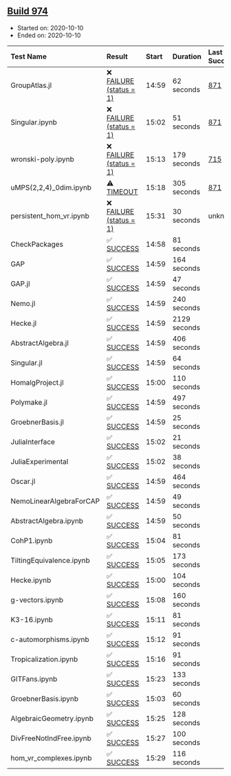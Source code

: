 ## [Build 974](https://oscarci.mathematik.uni-kl.de/job/oscar-stable/974/)

* Started on: 2020-10-10
* Ended on: 2020-10-10

| Test Name    | Result | Start | Duration | Last Success | First Failure |
|:-------------|:-------|:------|:---------|:-------------|:--------------|
| GroupAtlas.jl | ❌ [FAILURE (status = 1)](https://oscarci.mathematik.uni-kl.de/job/oscar-stable/974/artifact/logs/build-974/GroupAtlas.jl.log) | 14:59 | 62 seconds | [871](https://oscarci.mathematik.uni-kl.de/job/oscar-stable/871/) | [872](https://oscarci.mathematik.uni-kl.de/job/oscar-stable/872/) |
| Singular.ipynb | ❌ [FAILURE (status = 1)](https://oscarci.mathematik.uni-kl.de/job/oscar-stable/974/artifact/logs/build-974/Singular.ipynb.log) | 15:02 | 51 seconds | [871](https://oscarci.mathematik.uni-kl.de/job/oscar-stable/871/) | [872](https://oscarci.mathematik.uni-kl.de/job/oscar-stable/872/) |
| wronski-poly.ipynb | ❌ [FAILURE (status = 1)](https://oscarci.mathematik.uni-kl.de/job/oscar-stable/974/artifact/logs/build-974/wronski-poly.ipynb.log) | 15:13 | 179 seconds | [715](https://oscarci.mathematik.uni-kl.de/job/oscar-stable/715/) | [716](https://oscarci.mathematik.uni-kl.de/job/oscar-stable/716/) |
| uMPS(2,2,4)_0dim.ipynb | ⚠ [TIMEOUT](https://oscarci.mathematik.uni-kl.de/job/oscar-stable/974/artifact/logs/build-974/uMPS-2-2-4-_0dim.ipynb.log) | 15:18 | 305 seconds | [871](https://oscarci.mathematik.uni-kl.de/job/oscar-stable/871/) | [872](https://oscarci.mathematik.uni-kl.de/job/oscar-stable/872/) |
| persistent_hom_vr.ipynb | ❌ [FAILURE (status = 1)](https://oscarci.mathematik.uni-kl.de/job/oscar-stable/974/artifact/logs/build-974/persistent_hom_vr.ipynb.log) | 15:31 | 30 seconds | unknown | unknown |
| CheckPackages | ✅ [SUCCESS](https://oscarci.mathematik.uni-kl.de/job/oscar-stable/974/artifact/logs/build-974/CheckPackages.log) | 14:58 | 81 seconds |  |  |
| GAP | ✅ [SUCCESS](https://oscarci.mathematik.uni-kl.de/job/oscar-stable/974/artifact/logs/build-974/GAP.log) | 14:59 | 164 seconds |  |  |
| GAP.jl | ✅ [SUCCESS](https://oscarci.mathematik.uni-kl.de/job/oscar-stable/974/artifact/logs/build-974/GAP.jl.log) | 14:59 | 47 seconds |  |  |
| Nemo.jl | ✅ [SUCCESS](https://oscarci.mathematik.uni-kl.de/job/oscar-stable/974/artifact/logs/build-974/Nemo.jl.log) | 14:59 | 240 seconds |  |  |
| Hecke.jl | ✅ [SUCCESS](https://oscarci.mathematik.uni-kl.de/job/oscar-stable/974/artifact/logs/build-974/Hecke.jl.log) | 14:59 | 2129 seconds |  |  |
| AbstractAlgebra.jl | ✅ [SUCCESS](https://oscarci.mathematik.uni-kl.de/job/oscar-stable/974/artifact/logs/build-974/AbstractAlgebra.jl.log) | 14:59 | 406 seconds |  |  |
| Singular.jl | ✅ [SUCCESS](https://oscarci.mathematik.uni-kl.de/job/oscar-stable/974/artifact/logs/build-974/Singular.jl.log) | 14:59 | 64 seconds |  |  |
| HomalgProject.jl | ✅ [SUCCESS](https://oscarci.mathematik.uni-kl.de/job/oscar-stable/974/artifact/logs/build-974/HomalgProject.jl.log) | 15:00 | 110 seconds |  |  |
| Polymake.jl | ✅ [SUCCESS](https://oscarci.mathematik.uni-kl.de/job/oscar-stable/974/artifact/logs/build-974/Polymake.jl.log) | 14:59 | 497 seconds |  |  |
| GroebnerBasis.jl | ✅ [SUCCESS](https://oscarci.mathematik.uni-kl.de/job/oscar-stable/974/artifact/logs/build-974/GroebnerBasis.jl.log) | 14:59 | 25 seconds |  |  |
| JuliaInterface | ✅ [SUCCESS](https://oscarci.mathematik.uni-kl.de/job/oscar-stable/974/artifact/logs/build-974/JuliaInterface.log) | 15:02 | 21 seconds |  |  |
| JuliaExperimental | ✅ [SUCCESS](https://oscarci.mathematik.uni-kl.de/job/oscar-stable/974/artifact/logs/build-974/JuliaExperimental.log) | 15:02 | 38 seconds |  |  |
| Oscar.jl | ✅ [SUCCESS](https://oscarci.mathematik.uni-kl.de/job/oscar-stable/974/artifact/logs/build-974/Oscar.jl.log) | 14:59 | 464 seconds |  |  |
| NemoLinearAlgebraForCAP | ✅ [SUCCESS](https://oscarci.mathematik.uni-kl.de/job/oscar-stable/974/artifact/logs/build-974/NemoLinearAlgebraForCAP.log) | 14:59 | 49 seconds |  |  |
| AbstractAlgebra.ipynb | ✅ [SUCCESS](https://oscarci.mathematik.uni-kl.de/job/oscar-stable/974/artifact/logs/build-974/AbstractAlgebra.ipynb.log) | 14:59 | 50 seconds |  |  |
| CohP1.ipynb | ✅ [SUCCESS](https://oscarci.mathematik.uni-kl.de/job/oscar-stable/974/artifact/logs/build-974/CohP1.ipynb.log) | 15:04 | 81 seconds |  |  |
| TiltingEquivalence.ipynb | ✅ [SUCCESS](https://oscarci.mathematik.uni-kl.de/job/oscar-stable/974/artifact/logs/build-974/TiltingEquivalence.ipynb.log) | 15:05 | 173 seconds |  |  |
| Hecke.ipynb | ✅ [SUCCESS](https://oscarci.mathematik.uni-kl.de/job/oscar-stable/974/artifact/logs/build-974/Hecke.ipynb.log) | 15:00 | 104 seconds |  |  |
| g-vectors.ipynb | ✅ [SUCCESS](https://oscarci.mathematik.uni-kl.de/job/oscar-stable/974/artifact/logs/build-974/g-vectors.ipynb.log) | 15:08 | 160 seconds |  |  |
| K3-16.ipynb | ✅ [SUCCESS](https://oscarci.mathematik.uni-kl.de/job/oscar-stable/974/artifact/logs/build-974/K3-16.ipynb.log) | 15:11 | 81 seconds |  |  |
| c-automorphisms.ipynb | ✅ [SUCCESS](https://oscarci.mathematik.uni-kl.de/job/oscar-stable/974/artifact/logs/build-974/c-automorphisms.ipynb.log) | 15:12 | 91 seconds |  |  |
| Tropicalization.ipynb | ✅ [SUCCESS](https://oscarci.mathematik.uni-kl.de/job/oscar-stable/974/artifact/logs/build-974/Tropicalization.ipynb.log) | 15:16 | 91 seconds |  |  |
| GITFans.ipynb | ✅ [SUCCESS](https://oscarci.mathematik.uni-kl.de/job/oscar-stable/974/artifact/logs/build-974/GITFans.ipynb.log) | 15:23 | 133 seconds |  |  |
| GroebnerBasis.ipynb | ✅ [SUCCESS](https://oscarci.mathematik.uni-kl.de/job/oscar-stable/974/artifact/logs/build-974/GroebnerBasis.ipynb.log) | 15:03 | 60 seconds |  |  |
| AlgebraicGeometry.ipynb | ✅ [SUCCESS](https://oscarci.mathematik.uni-kl.de/job/oscar-stable/974/artifact/logs/build-974/AlgebraicGeometry.ipynb.log) | 15:25 | 128 seconds |  |  |
| DivFreeNotIndFree.ipynb | ✅ [SUCCESS](https://oscarci.mathematik.uni-kl.de/job/oscar-stable/974/artifact/logs/build-974/DivFreeNotIndFree.ipynb.log) | 15:27 | 100 seconds |  |  |
| hom_vr_complexes.ipynb | ✅ [SUCCESS](https://oscarci.mathematik.uni-kl.de/job/oscar-stable/974/artifact/logs/build-974/hom_vr_complexes.ipynb.log) | 15:29 | 116 seconds |  |  |
